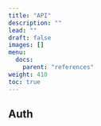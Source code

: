 ```yaml
---
title: "API"
description: ""
lead: ""
draft: false
images: []
menu:
  docs:
    parent: "references"
weight: 410
toc: true
---
```


## Auth
